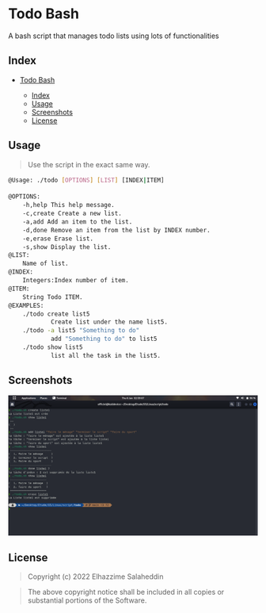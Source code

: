 # Todo Bash

A bash script that manages todo lists using lots of functionalities

## Index

- [Todo Bash](#Command-Line-TODO)

  - [Index](#index)
  - [Usage](#usage)
  - [Screenshots](#screenshots)
  - [License](#license)

## Usage

> Use the script in the exact same way.

```Bash
@Usage: ./todo [OPTIONS] [LIST] [INDEX|ITEM]

@OPTIONS:
    -h,help This help message.
    -c,create Create a new list.
    -a,add Add an item to the list.
    -d,done Remove an item from the list by INDEX number.
    -e,erase Erase list.
    -s,show Display the list.
@LIST:
    Name of list.
@INDEX:
    Integers:Index number of item.
@ITEM:
    String Todo ITEM.
@EXAMPLES:
    ./todo create list5
            Create list under the name list5.
    ./todo -a list5 "Something to do"
            add "Something to do" to list5
    ./todo show list5
            list all the task in the list5.
```

## Screenshots

![Bash Todo Demo](images/demo.png)

## License

> Copyright (c) 2022 Elhazzime Salaheddin

> The above copyright notice shall be included in all copies or substantial portions of the Software.
